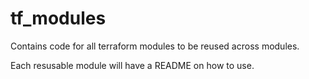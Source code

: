 # tf_modules
Contains code for all terraform modules to be reused across modules.

Each resusable module will have a README on how to use.
